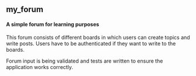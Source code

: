 ## my_forum
#### A simple forum for learning purposes

This forum consists of different boards in which users can create topics and write posts. Users have to be
authenticated if they want to write to the boards.

Forum input is being validated and tests are written to ensure the application works correctly.